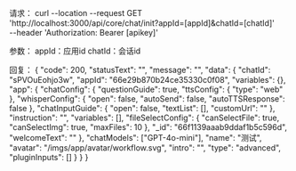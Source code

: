 请求：
curl --location --request GET 'http://localhost:3000/api/core/chat/init?appId=[appId]&chatId=[chatId]' \
--header 'Authorization: Bearer [apikey]'

参数：
appId：应用id
chatId：会话id


回复：
{
  "code": 200,
  "statusText": "",
  "message": "",
  "data": {
    "chatId": "sPVOuEohjo3w",
    "appId": "66e29b870b24ce35330c0f08",
    "variables": {},
    "app": {
      "chatConfig": {
        "questionGuide": true,
        "ttsConfig": {
          "type": "web"
        },
        "whisperConfig": {
          "open": false,
          "autoSend": false,
          "autoTTSResponse": false
        },
        "chatInputGuide": {
          "open": false,
          "textList": [],
          "customUrl": ""
        },
        "instruction": "",
        "variables": [],
        "fileSelectConfig": {
          "canSelectFile": true,
          "canSelectImg": true,
          "maxFiles": 10
        },
        "_id": "66f1139aaab9ddaf1b5c596d",
        "welcomeText": ""
      },
      "chatModels": ["GPT-4o-mini"],
      "name": "测试",
      "avatar": "/imgs/app/avatar/workflow.svg",
      "intro": "",
      "type": "advanced",
      "pluginInputs": []
    }
  }
}